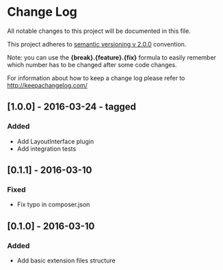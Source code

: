 # Change Log
All notable changes to this project will be documented in this file.

This project adheres to [semantic versioning v 2.0.0](http://semver.org/) convention.

Note: you can use the **{break}.{feature}.{fix}** formula to easily remember which number has to be changed after some
code changes.

For information about how to keep a change log please refer to http://keepachangelog.com/

## [1.0.0] - 2016-03-24 - tagged
### Added
- Add LayoutInterface plugin
- Add integration tests

## [0.1.1] - 2016-03-10
### Fixed
- Fix typo in composer.json

## [0.1.0] - 2016-03-10
### Added
- Add basic extension files structure
